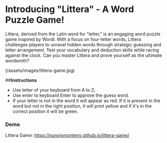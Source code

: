 # **Introducing "Littera" - A Word Puzzle Game!**

Littera, derived from the Latin word for "letter," is an engaging word puzzle game inspired by Wordl. With a focus on four-letter words, Littera challenges players to unravel hidden words through strategic guessing and letter arrangement. Test your vocabulary and deduction skills while racing against the clock. Can you master Littera and prove yourself as the ultimate wordsmith?

(/assets/images/littera-game.jpg)

##**Instructions**

- Use letter of your keyboard from A to Z;
- Use enter to keyboard Enter to approve the guess word.
- If your letter is not in the word it will appear as red. If it is present in the word but not in the right position, it will print yellow and if it's in the correct position it will be green.

### Demo

Littera Game: https://nunojsmonteiro.github.io/littera-game/
